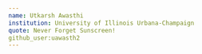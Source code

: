 ```yaml
---
name: Utkarsh Awasthi
institution: University of Illinois Urbana-Champaign
quote: Never Forget Sunscreen!
github_user:uawasth2 
---
```


